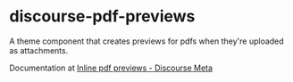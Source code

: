 # discourse-pdf-previews

A theme component that creates previews for pdfs when they're uploaded as attachments.

Documentation at [Inline pdf previews - Discourse Meta](https://meta.discourse.org/t/inline-pdf-previews/157649)
